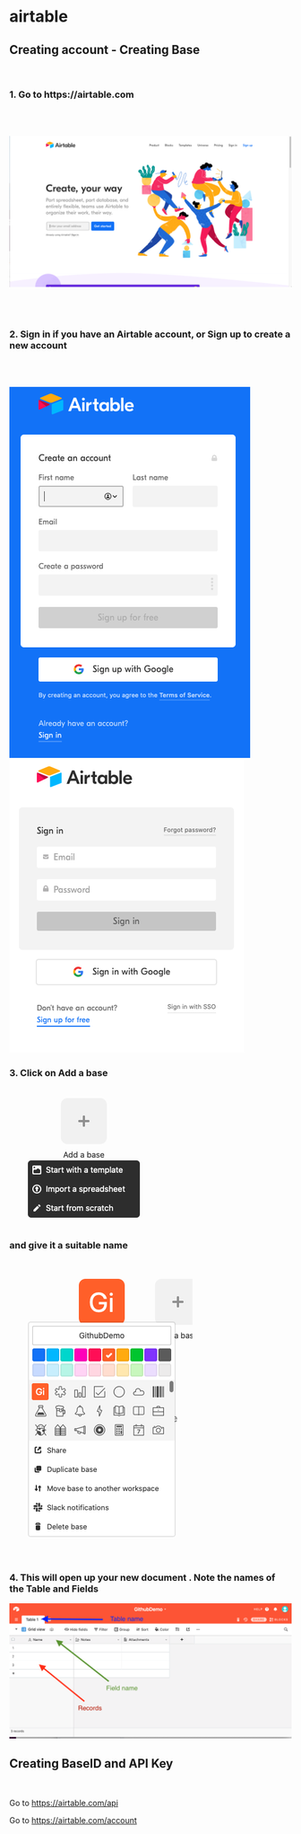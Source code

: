 # airtable

<h2>Creating account - Creating Base </h2> </br>
<h3>1. Go to https://airtable.com </h3>
</br>
</br>

![login screen](/images/airtable_welcome.png)

</br>
</br>

<h3>2. Sign in if you have an Airtable account, or Sign up to create a new account</h3>
</br>
</br> 

![sign up screen](/images/signup.png)![sign in screen](/images/signin.png)

<h3>3. Click on Add a base    </h3>     

![add base screen](/images/addbase.png)

<h3> and give it a suitable name</h3> 

![name base screen](/images/namebase.png)
        
<h3> 4. This will open up your new document . Note the names of the Table and Fields </h3>
        
![table view screen](/images/tableview.png)

<h2>Creating BaseID and API Key </h2> </br>

Go to https://airtable.com/api

Go to https://airtable.com/account
